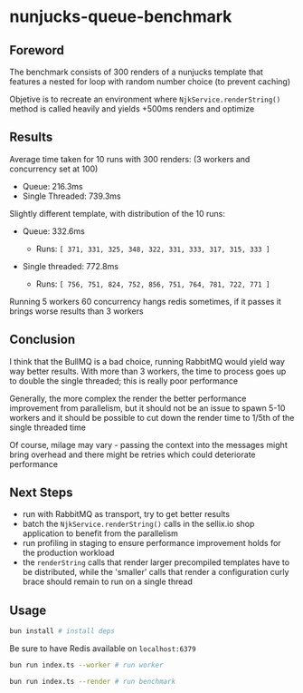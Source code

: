 # nunjucks-queue-benchmark

## Foreword

The benchmark consists of 300 renders of a nunjucks template that features a
nested for loop with random number choice (to prevent caching)

Objetive is to recreate an environment where `NjkService.renderString()` method
is called heavily and yields +500ms renders and optimize

## Results

Average time taken for 10 runs with 300 renders:
(3 workers and concurrency set at 100)

- Queue: 216.3ms
- Single Threaded: 739.3ms

Slightly different template, with distribution of the 10 runs:

- Queue: 332.6ms

  - Runs: `[ 371, 331, 325, 348, 322, 331, 333, 317, 315, 333 ]`

- Single threaded: 772.8ms
  - Runs: `[ 756, 751, 824, 752, 856, 751, 764, 781, 722, 771 ]`

Running 5 workers 60 concurrency hangs redis sometimes, if it passes it brings
worse results than 3 workers

## Conclusion

I think that the BullMQ is a bad choice, running RabbitMQ would yield way way
better results. With more than 3 workers, the time to process goes up to double
the single threaded; this is really poor performance

Generally, the more complex the render the better performance improvement from
parallelism, but it should not be an issue to spawn 5-10 workers and it should
be possible to cut down the render time to 1/5th of the single threaded time

Of course, milage may vary - passing the context into the messages might bring
overhead and there might be retries which could deteriorate performance

## Next Steps

- run with RabbitMQ as transport, try to get better results
- batch the `NjkService.renderString()` calls in the sellix.io shop application
  to benefit from the parallelism
- run profiling in staging to ensure performance improvement holds for the
  production workload
- the `renderString` calls that render larger precompiled templates have to be
  distributed, while the 'smaller' calls that render a configuration curly brace
  should remain to run on a single thread

## Usage

```bash
bun install # install deps
```

Be sure to have Redis available on `localhost:6379`

```sh
bun run index.ts --worker # run worker
```

```sh
bun run index.ts --render # run benchmark
```
